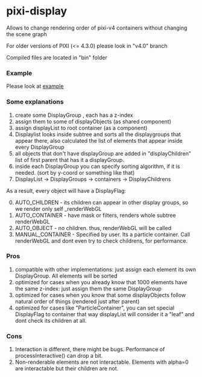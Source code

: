 # pixi-display
Allows to change rendering order of pixi-v4 containers without changing the scene graph

For older versions of PIXI (<= 4.3.0) please look in "v4.0" branch

Compiled files are located in "bin" folder

### Example

Please look at [example](http://pixijs.github.io/examples/#/display/zorder.js)

### Some explanations

1. create some DisplayGroup , each has a z-index
2. assign them to some of displayObjects (as shared component)
3. assign displayList to root container (as a component)
4. Displaylist looks inside subtree and sorts all the displaygroups that appear there, also calculated the list of elements that appear inside every DisplayGroup
5. all objects that don't have displayGroup are added in "displayChildren" list of first parent that has it a displayGroup.
6. inside each DisplayGroup you can specify sorting algorithm, if it is needed. (sort by y-coord or something like that)
7. DisplayList -> DisplayGroups -> containers -> DisplayChildrens

As a result, every object will have a DisplayFlag:

0. AUTO_CHILDREN - its children can appear in other display groups, so we render only self _renderWebGL
1. AUTO_CONTAINER - have mask or filters, renders whole subtree renderWebGL
2. AUTO_OBJECT - no children. thus, renderWebGL will be called
3. MANUAL_CONTAINER - Specified by user. Its a particle container. Call renderWebGL and dont even try to check childrens, for performance.

### Pros

1. compatible with other implementations: just assign each element its own DisplayGroup. All elements will be sorted
2. optimized for cases when you already know that 1000 elements have the same z-index: just assign them the same DisplayGroup
3. optimized for cases when you know that some displayObjects follow natural order of things (rendered just after parent)
4. optimized for cases like "ParticleContainer", you can set special DisplayFlag to container that way displayList will consider it a "leaf" and dont check its children at all.

### Cons

1. Interaction is different, there might be bugs. Performance of processInteractive() can drop a bit.
2. Non-renderable elements are not interactable. Elements with alpha=0 are interactable but their children are not.
